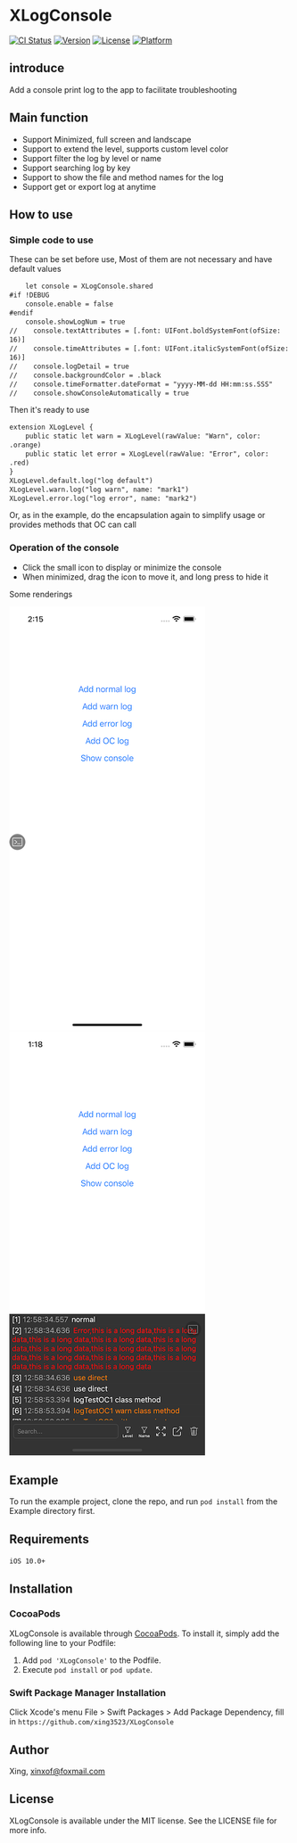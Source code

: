 # XLogConsole

[![CI Status](https://img.shields.io/travis/Xing/XLogConsole.svg?style=flat)](https://travis-ci.org/Xing/XLogConsole)
[![Version](https://img.shields.io/cocoapods/v/XLogConsole.svg?style=flat)](https://cocoapods.org/pods/XLogConsole)
[![License](https://img.shields.io/cocoapods/l/XLogConsole.svg?style=flat)](https://cocoapods.org/pods/XLogConsole)
[![Platform](https://img.shields.io/cocoapods/p/XLogConsole.svg?style=flat)](https://cocoapods.org/pods/XLogConsole)



## introduce
Add a console print log to the app to facilitate troubleshooting

## Main function
- Support Minimized, full screen and landscape
- Support to extend the level, supports custom level color
- Support filter the log by level or name
- Support searching log by key
- Support to show the file and method names for the log
- Support get or export log at anytime

## How to use
### Simple code to use
These can be set before use, Most of them are not necessary and have default values
```
    let console = XLogConsole.shared
#if !DEBUG
    console.enable = false
#endif
    console.showLogNum = true
//    console.textAttributes = [.font: UIFont.boldSystemFont(ofSize: 16)]
//    console.timeAttributes = [.font: UIFont.italicSystemFont(ofSize: 16)]
//    console.logDetail = true
//    console.backgroundColor = .black
//    console.timeFormatter.dateFormat = "yyyy-MM-dd HH:mm:ss.SSS"
//    console.showConsoleAutomatically = true

```
Then it's ready to use
```
extension XLogLevel {
    public static let warn = XLogLevel(rawValue: "Warn", color: .orange)
    public static let error = XLogLevel(rawValue: "Error", color: .red)
}
XLogLevel.default.log("log default")
XLogLevel.warn.log("log warn", name: "mark1")
XLogLevel.error.log("log error", name: "mark2")
```
Or, as in the example, do the encapsulation again to simplify usage or provides methods that OC can call
### Operation of the console
- Click the small icon to display or minimize the console
- When minimized, drag the icon to move it, and long press to hide it

Some renderings

![](https://github.com/xing3523/Resources/raw/master/XLogConsole/demo1.png)
![](https://github.com/xing3523/Resources/raw/master/XLogConsole/demo2.png)

## Example
To run the example project, clone the repo, and run `pod install` from the Example directory first. 

## Requirements
`iOS 10.0+`

## Installation
### CocoaPods

XLogConsole is available through [CocoaPods](https://cocoapods.org). To install
it, simply add the following line to your Podfile:

1. Add `pod 'XLogConsole'` to the Podfile.
2. Execute `pod install` or `pod update`.

### Swift Package Manager Installation
Click Xcode's menu File > Swift Packages > Add Package Dependency, fill in `https://github.com/xing3523/XLogConsole`


## Author

Xing, xinxof@foxmail.com

## License

XLogConsole is available under the MIT license. See the LICENSE file for more info.
